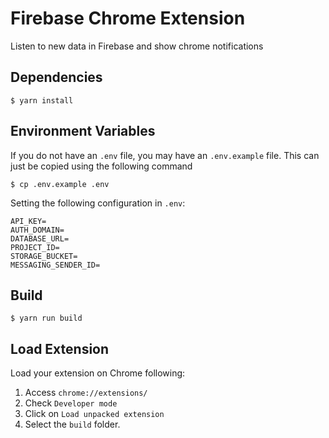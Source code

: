 # Firebase Chrome Extension

Listen to new data in Firebase and show chrome notifications

## Dependencies

```terminal
$ yarn install
```

## Environment Variables

If you do not have an `.env` file, you may have an `.env.example` file. This can just be copied using the following command

```terminal
$ cp .env.example .env
```

Setting the following configuration in `.env`:

```
API_KEY=
AUTH_DOMAIN=
DATABASE_URL=
PROJECT_ID=
STORAGE_BUCKET=
MESSAGING_SENDER_ID=
```

## Build

```terminal
$ yarn run build
```

## Load Extension

Load your extension on Chrome following:
 1. Access `chrome://extensions/`
 1. Check `Developer mode`
 1. Click on `Load unpacked extension`
 1. Select the `build` folder.
